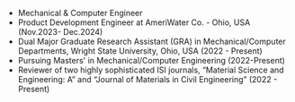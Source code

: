 - Mechanical & Computer Engineer
- Product Development Engineer at AmeriWater Co. - Ohio, USA (Nov.2023- Dec.2024)
- Dual Major Graduate Research Assistant (GRA) in Mechanical/Computer Departments, Wright State University, Ohio, USA (2022 - Present)
- Pursuing Masters' in Mechanical/Computer Engineering (2022-Present)
- Reviewer of two highly sophisticated ISI journals, “Material Science and Engineering: A” and “Journal of Materials in Civil Engineering” (2022 - Present)
